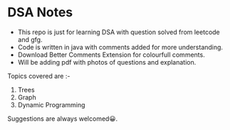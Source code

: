 # DSA Notes

- This repo is just for learning DSA with question solved from leetcode and gfg.
- Code is written in java with comments added for more understanding.
- Download Better Comments Extension for colourfull comments.
- Will be adding pdf with photos of questions and explanation.

Topics covered are :-

1. Trees
2. Graph
3. Dynamic Programming

Suggestions are always welcomed:grinning:.
